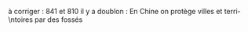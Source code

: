 ﻿à corriger :
841 et 810 il y a doublon :
En Chine on protège villes et terri-\ntoires par des fossés
